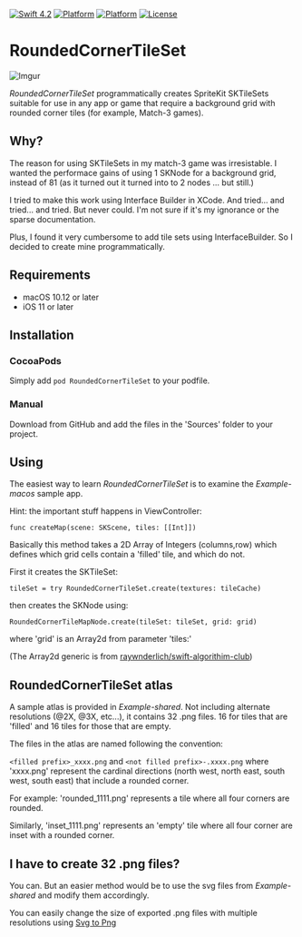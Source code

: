 [![Swift 4.2](https://img.shields.io/badge/swift-5-red.svg?style=flat)](https://developer.apple.com/swift) [![Platform](http://img.shields.io/badge/platform-macOS-blue.svg?style=flat)](https://developer.apple.com/macos/) [![Platform](http://img.shields.io/badge/platform-ios-blue.svg?style=flat)](https://developer.apple.com/macos/) [![License](https://img.shields.io/badge/license-MIT-lightgrey.svg)](https://opensource.org/licenses/MIT)


# RoundedCornerTileSet
![Imgur](https://i.imgur.com/HxOflQS.png)

*RoundedCornerTileSet* programmatically creates SpriteKit SKTileSets suitable for use in any app or game that require a background grid with rounded corner tiles (for example, Match-3 games).

## Why?
The reason for using SKTileSets in my match-3 game was irresistable. I wanted the performace gains of using 1 SKNode for a background grid, instead of 81 (as it turned out it turned into to 2 nodes ... but still.)

I tried to make this work using Interface Builder in XCode. And tried... and tried... and tried. But never could. I'm not sure if it's my ignorance or the sparse documentation.  

Plus, I found it very cumbersome to add tile sets using InterfaceBuilder. So I decided to create mine programmatically.

## Requirements

* macOS 10.12 or later
* iOS 11 or later

## Installation

### CocoaPods

Simply add `pod RoundedCornerTileSet` to your podfile.

### Manual

Download from GitHub and add the files in the 'Sources' folder to your project.

## Using

The easiest way to learn *RoundedCornerTileSet* is to examine the *Example-macos* sample app.

Hint: the important stuff happens in ViewController:

`func createMap(scene: SKScene, tiles: [[Int]])`

Basically this method takes a 2D Array of Integers (columns,row) which defines which grid cells contain a 'filled' tile, and which do not.

First it creates the SKTileSet:

`tileSet = try RoundedCornerTileSet.create(textures: tileCache)`

then creates the SKNode using:

`RoundedCornerTileMapNode.create(tileSet: tileSet, grid: grid)`

where 'grid' is an Array2d<Int> from parameter 'tiles:'

(The Array2d generic is from [raywnderlich/swift-algorithim-club](https://github.com/raywenderlich/swift-algorithm-club/blob/master/Array2D/Array2D.swift))

## RoundedCornerTileSet atlas

A sample atlas is provided in *Example-shared*.  Not including alternate resolutions (@2X, @3X, etc...), it contains 32 .png files. 16 for tiles that are 'filled' and 16 tiles for those that are empty.

The files in the atlas are named following the convention:

`<filled prefix>_xxxx.png` and `<not filled prefix>-.xxxx.png` where 'xxxx.png' represent the cardinal directions (north west, north east, south west, south east) that include a rounded corner.  

For example: 'rounded_1111.png' represents a tile where all four corners are rounded.

Similarly, 'inset_1111.png' represents an 'empty' tile where all four corner are inset with a rounded corner.

## I have to create 32 .png files?

You can.  But an easier method would be to use the svg files from *Example-shared* and modify them accordingly.

You can easily change the size of exported .png files with multiple resolutions using [Svg to Png](https://github.com/ToddX61/Svg-to-Png)

















